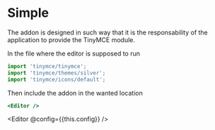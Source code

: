 # Simple

The addon is designed in such way that it is the responsability of the application to provide the TinyMCE module.

In the file where the editor is supposed to run
```js
import 'tinymce/tinymce';
import 'tinymce/themes/silver';
import 'tinymce/icons/default';
```

Then include the addon in the wanted location
```hbs
<Editor />
```

<Editor @config={{this.config}} />
